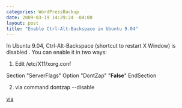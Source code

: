 ```yaml
--- 
categories: WordPressBackup
date: 2009-03-19 14:29:24 -04:00
layout: post
title: "Enable Ctrl-Alt-Backspace in Ubuntu 9.04"
---
```

In Ubuntu 9.04, Ctrl-Alt-Backspace (shortcut to restart X Window) is disabled . You can enable it in two ways:

1. Edit /etc/X11/xorg.conf

Section "ServerFlags"
Option	"DontZap"	"<strong>False</strong>"
EndSection

2. via command
dontzap --disable

<a href="http://www.ubuntu.com/testing/jaunty/alpha6#Known%20issues" target="_blank">via</a>
